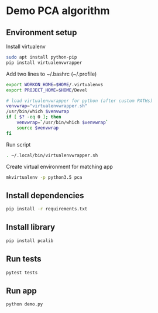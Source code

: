 Demo PCA algorithm
==================

## Environment setup ##

Install virtualenv

```bash
sudo apt install python-pip
pip install virtualenvwrapper
```

Add two lines to ~/.bashrc (~/.profile)
```bash
export WORKON_HOME=$HOME/.virtualenvs
export PROJECT_HOME=$HOME/Devel

# load virtualenvwrapper for python (after custom PATHs)
venvwrap="virtualenvwrapper.sh"
/usr/bin/which $venvwrap
if [ $? -eq 0 ]; then
    venvwrap=`/usr/bin/which $venvwrap`
    source $venvwrap
fi
```

Run script
```bash
. ~/.local/bin/virtualenvwrapper.sh
```

Create virtual environment for matching app
```bash
mkvirtualenv -p python3.5 pca
```

## Install dependencies ##
```bash
pip install -r requirements.txt
```

## Install library ##
```bash
pip install pcalib
```

## Run tests ##

```bash
pytest tests
```

## Run app ##

```bash
python demo.py
```
